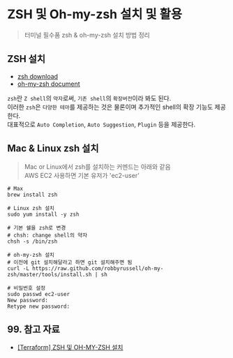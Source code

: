 # ZSH 및 Oh-my-zsh 설치 및 활용

> 터미널 필수품 zsh & oh-my-zsh 설치 방법 정리

## ZSH 설치

- [zsh download](https://github.com/ohmyzsh/ohmyzsh/wiki/Installing-ZSH)
- [oh-my-zsh document](https://ohmyz.sh)

`zsh`란 `Z shell`의 `약자`로써, `기존 shell`의 `확장버전`이라 봐도 된다.  
이러한 `zsh`은 `다양한 테마`를 제공하는 것은 물론이며 추가적인 shell의 확장 기능도 제공한다.  
대표적으로 `Auto Completion`, `Auto Suggestion`, `Plugin` 등을 제공한다.

## Mac & Linux zsh 설치

> Mac or Linux에서 zsh를 설치하는 커멘드는 아래와 같음  
> AWS EC2 사용하면 기본 유저가 'ec2-user'

```shell
# Max
brew install zsh
```

```shell
# Linux zsh 설치
sudo yum install -y zsh
```

```shell
# 기본 쉘을 zsh로 변경
# chsh: change shell의 약자
chsh -s /bin/zsh
```

```shell
# oh-my-zsh 설치
# 이전에 git 설치해달라고 하면 git 설치해주면 됨
curl -L https://raw.github.com/robbyrussell/oh-my-zsh/master/tools/install.sh | sh
```

```shell
# 비밀번호 설정
sudo passwd ec2-user
New password:
Retype new password:
```

## 99. 참고 자료

- [[Terraform] ZSH 및 OH-MY-ZSH 설치](https://terraform101.inflearn.devopsart.dev/preparation/zsh/)
